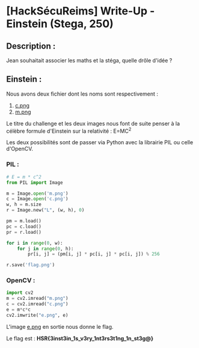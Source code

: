 # [HackSécuReims] Write-Up - Einstein (Stega, 250)

## Description :
Jean souhaitait associer les maths et la stéga, quelle drôle d'idée ?


## Einstein :

Nous avons deux fichier dont les noms sont respectivement :
1. [c.png](files/c.png)
2. [m.png](files/m.png)

Le titre du challenge et les deux images nous font de suite penser à la célèbre formule d'Einstein sur la relativité : E=MC<sup>2</sup>

Les deux possibilités sont de passer via Python avec la librairie PIL ou celle d'OpenCV.

### PIL :
```Python
# E = m * c^2
from PIL import Image

m = Image.open('m.png')
c = Image.open('c.png')
w, h = m.size
r = Image.new("L", (w, h), 0)

pm = m.load()
pc = c.load()
pr = r.load()

for i in range(0, w):
	for j in range(0, h):
		pr[i, j] = (pm[i, j] * pc[i, j] * pc[i, j]) % 256

r.save('flag.png')
```

### OpenCV :
```Python
import cv2
m = cv2.imread("m.png")
c = cv2.imread("c.png")
e = m*c*c
cv2.imwrite("e.png", e)
```

L'image [e.png](files/e.png) en sortie nous donne le flag.

Le flag est : **HSR{3inst3in_1s_v3ry_1nt3rs3t1ng_1n_st3g@}**
